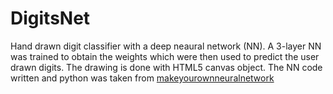 # DigitsNet
Hand drawn digit classifier with a deep neaural network (NN).
A 3-layer NN was trained to obtain the weights which were then used to predict the user drawn digits.
The drawing is done with HTML5 canvas object.
The NN code written and python was taken from [makeyourownneuralnetwork](https://github.com/makeyourownneuralnetwork/makeyourownneuralnetwork)
